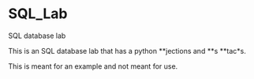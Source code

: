 # SQL_Lab
SQL database lab

This is an SQL database lab that has a python **jections and **s **tac*s.  

This is meant for an example and not meant for use.
